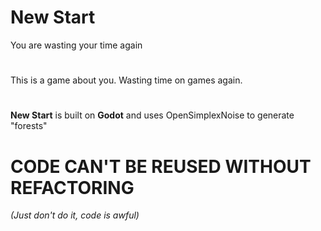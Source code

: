 # New Start
You are wasting your time again

#
This is a game about you. Wasting time on games again.

#
**New Start** is built on **Godot** and uses OpenSimplexNoise to generate "forests"

#
# CODE CAN'T BE REUSED WITHOUT REFACTORING
*(Just don't do it, code is awful)*
